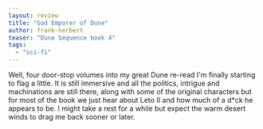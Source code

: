 ```yaml
---
layout: review
title: "God Emporer of Dune"
author: frank-herbert
teaser: "Dune Sequence book 4"
tags:
  - "sci-fi"
---
```


Well, four door-stop volumes into my great Dune re-read I'm finally starting to flag a little.
It is still immersive and all the politics, intrigue and machinations are still there, along
with some of the original characters but for most of the book we just hear about Leto II
and how much of a d*ck he appears to be. I might take a rest for a while but expect the
warm desert winds to drag me back sooner or later.
